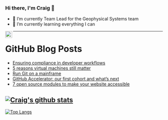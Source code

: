 ### Hi there, I'm Craig 👋

<!--
**CraigTeelFugro/CraigTeelFugro** is a ✨ _special_ ✨ repository because its `README.md` (this file) appears on your GitHub profile.

Here are some ideas to get you started:
-->

- 🔭 I’m currently Team Lead for the Geophysical Systems team
- 🌱 I’m currently learning everything I can

[<img align="left" alt="Craig Teel | LinkedIn" width="22px" src="https://cdn.jsdelivr.net/npm/simple-icons@v3/icons/linkedin.svg" />][linkedin]

---

# GitHub Blog Posts

<!-- BLOG-POST-LIST:START -->
- [Ensuring compliance in developer workflows](https://github.blog/2023-04-13-ensuring-compliance-in-developer-workflows/)
- [5 reasons virtual machines still matter](https://opensource.com/article/23/4/5-reasons-virtual-machines-still-matter)
- [Run Git on a mainframe](https://opensource.com/article/23/4/git-mainframe)
- [GitHub Accelerator: our first cohort and what’s next](https://github.blog/2023-04-12-github-accelerator-our-first-cohort-and-whats-next/)
- [7 open source modules to make your website accessible](https://opensource.com/article/23/4/drupal-modules-website-accessibility)
<!-- BLOG-POST-LIST:END -->

## [![Craig's github stats](https://github-readme-stats.vercel.app/api?username=craigteelfugro&show_icons=true&theme=radical)](https://github.com/anuraghazra/github-readme-stats)


[linkedin]: https://linkedin.com/in/craig-teel-b8786771
[![Top Langs](https://github-readme-stats.vercel.app/api/top-langs/?username=craigteelfugro&layout=compact)](https://github.com/anuraghazra/github-readme-stats)

